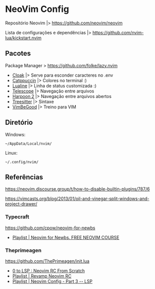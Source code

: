 # NeoVim Config

Repositório Neovim |> https://github.com/neovim/neovim

Lista de configurações e dependências |> https://github.com/nvim-lua/kickstart.nvim

## Pacotes

Package Manager > https://github.com/folke/lazy.nvim

- [Cloak](https://github.com/laytan/cloak.nvim) |> Serve para esconder caracteres no .env
- [Catppuccin](https://github.com/catppuccin/catppuccin) |> Colores no terminal :)
- [Lualine](https://nvim-lualine/lualine.nvim) |> Linha de status customizada :)
- [Telescope](https://github.com/nvim-telescope/telescope.nvim) |> Navegação entre arquivos
- [Harpoon 2](https://github.com/ThePrimeagen/harpoon/tree/harpoon2) |> Navegação entre arquivos abertos
- [Treesitter](https://github.com/nvim-treesitter/nvim-treesitter) |> Sintaxe
- [VimBeGood](https://github.com/ThePrimeagen/vim-be-good) |> Treino para VIM

## Diretório

Windows:

    ~/AppData/Local/nvim/

Linux:

    ~/.config/nvim/

## Referências

https://neovim.discourse.group/t/how-to-disable-builtin-plugins/787/6

https://vimcasts.org/blog/2013/01/oil-and-vinegar-split-windows-and-project-drawer/

### Typecraft

https://github.com/cpow/neovim-for-newbs

- [Playlist | Neovim for Newbs. FREE NEOVIM COURSE](https://www.youtube.com/playlist?list=PLsz00TDipIffreIaUNk64KxTIkQaGguqn)

### Theprimeagen

https://github.com/ThePrimeagen/init.lua

- [0 to LSP : Neovim RC From Scratch](https://www.youtube.com/watch?v=w7i4amO_zaE)
- [Playlist | Revamp Neovim RC](https://www.youtube.com/playlist?list=PLA1PbPOIrviIW6R0dZbLjYyGsRMWH4B3d)
- [Playlist | Neovim Config - Part 3 -- LSP](https://www.youtube.com/watch?v=MuUrCcvE-Yw)
